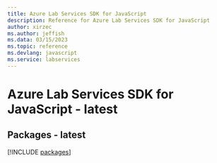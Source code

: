 ```yaml
---
title: Azure Lab Services SDK for JavaScript
description: Reference for Azure Lab Services SDK for JavaScript
author: xirzec
ms.author: jeffish
ms.data: 03/15/2023
ms.topic: reference
ms.devlang: javascript
ms.service: labservices
---
```

# Azure Lab Services SDK for JavaScript - latest
## Packages - latest
[!INCLUDE [packages](lab-services-index.md)]